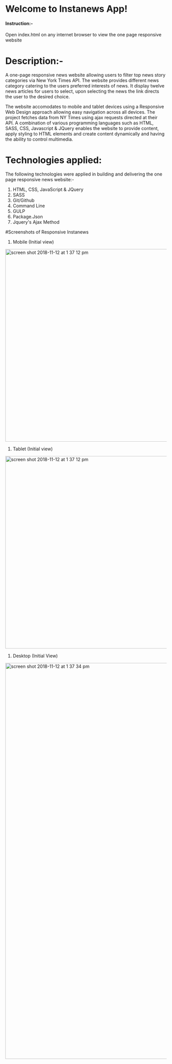 
#  Welcome to Instanews  App! 	


####  Instruction:-  

Open index.html on any internet browser to view the one page responsive website 


# Description:- 

A one-page responsive news website allowing users to filter top news story categories via New York Times API. The website provides different  news category catering to the users preferred interests of news. It display twelve news articles for users to select, upon selecting the news the link directs the user to the desired choice. 
 
The website accomodates to mobile and tablet devices using a Responsive Web Design approach allowing easy navigation across all devices. The project fetches data from NY Times using ajax requests directed at their API. A combination of various programming languages such as HTML, SASS, CSS, Javascript & JQuery  enables the website to  provide content, apply styling to HTML elements 
and create content dynamically and having the ability to control multimedia. 

# Technologies applied: 

The following technologies were applied in building and delivering the one page responsive news website:- 

1.	HTML, CSS, JavaScript & JQuery 
1.	SASS
1.	Git/Github
1.	Command Line
1.  GULP
1.  Package.Json
1.  Jquery's Ajax Method


#Screenshots of Responsive Instanews

1. Mobile (Initial view)

<img width="602" alt="screen shot 2018-11-12 at 1 37 12 pm" src="https://user-images.githubusercontent.com/43800526/48376853-fecf4900-e680-11e8-8ac2-042e4f3e1897.png">

1. Tablet (Initial view)
<img width="602" alt="screen shot 2018-11-12 at 1 37 12 pm" src="https://user-images.githubusercontent.com/43800526/48376853-fecf4900-e680-11e8-8ac2-042e4f3e1897.png">


1. Desktop (Initial View)

<img width="1238" alt="screen shot 2018-11-12 at 1 37 34 pm" src="https://user-images.githubusercontent.com/43800526/48377199-ff1c1400-e681-11e8-82ae-f7f3ae14ef0f.png">



